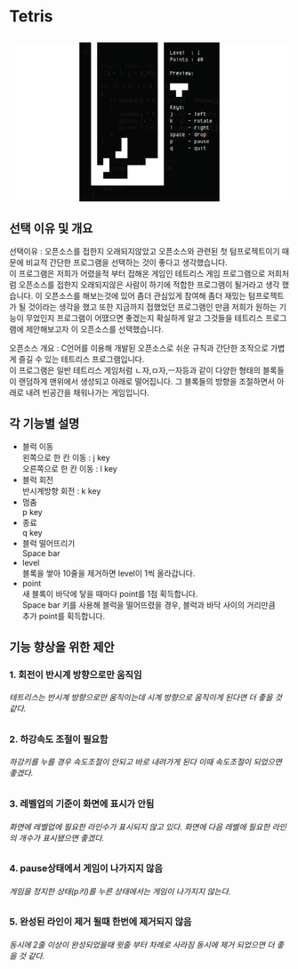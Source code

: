 # Tetris  
##
![Image](./micro-tetris.png)

## 선택 이유 및 개요
선택이유 : 오픈소스를 접한지 오래되지않았고 오픈소스와 관련된 첫 텀프로젝트이기 때문에 비교적 간단한 프로그램을 선택하는 것이 좋다고 생각했습니다.  
이 프로그램은 저희가 어렸을적 부터 접해온 게임인 테트리스 게임 프로그램으로 저희처럼 오픈소스를 접한지 오래되지않은 사람이 하기에 적합한 프로그램이 될거라고 생각 했습니다. 이 오픈소스를 해보는것에 있어 좀더 관심있게 참여해 좀더 재밌는 텀프로젝트가 될 것이라는 생각을 했고 또한 지금까지 접했었던 프로그램인 만큼 저희가 원하는 기능이 무었인지 프로그램이 어땠으면 좋겠는지  확실하게 알고 그것들을 테트리스 프로그램에 제안해보고자 이 오픈소스를 선택했습니다.  
  
오픈소스 개요 : C언어를 이용해 개발된 오픈소스로 쉬운 규칙과 간단한 조작으로 가볍게 즐길 수 있는 테트리스 프로그램입니다.  
이 프로그램은  일반 테트리스 게임처럼 ㄴ자,ㅁ자,ㅡ자등과 같이 다양한 형태의 블록들이 랜덤하게 맨위에서 생성되고 아래로 떨어집니다. 그 블록들의 방향을 조절하면서 아래로 내려 빈공간을 채워나가는 게임입니다.
## 각 기능별 설명
- 블럭 이동  
왼쪽으로 한 칸 이동 : j key  
오른쪽으로 한 칸 이동 : l key
- 블럭 회전  
반시계방향 회전 : k key
- 멈춤  
p key
- 종료  
q key
- 블럭 떨어뜨리기  
Space bar  
- level  
블록을 쌓아 10줄을 제거하면 level이 1씩 올라갑니다.
- point  
새 블록이 바닥에 닿을 때마다 point를 1점 획득합니다.  
Space bar 키를 사용해 블럭을 떨어뜨렸을 경우, 블럭과 바닥 사이의 거리만큼  
추가 point를 획득합니다.  

## 기능 향상을 위한 제안
### 1. 회전이 반시계 방향으로만 움직임  
###### 테트리스는 반시계 방향으로만 움직이는데 시계 방향으로 움직이게 된다면 더 좋을 것 같다.
### 2. 하강속도 조절이 필요함 
###### 하강키를 누를 경우 속도조절이 안되고 바로 내려가게 된다 이때 속도조절이 되었으면 좋겠다.
### 3. 레벨업의 기준이 화면에 표시가 안됨
###### 화면에 레벨업에 필요한 라인수가 표시되지 않고 있다. 화면에 다음 레벨에 필요한 라인의 개수가 표시됐으면 좋겠다.
### 4. pause상태에서 게임이 나가지지 않음
###### 게임을 정지한 상태(p키)를 누른 상태에서는 게임이 나가지지 않는다.
### 5. 완성된 라인이 제거 될때 한번에 제거되지 않음
###### 동시에 2줄 이상이 완성되었을때 윗줄 부터 차례로 사라짐 동시에 제거 되었으면 더 좋을 것 같다.
